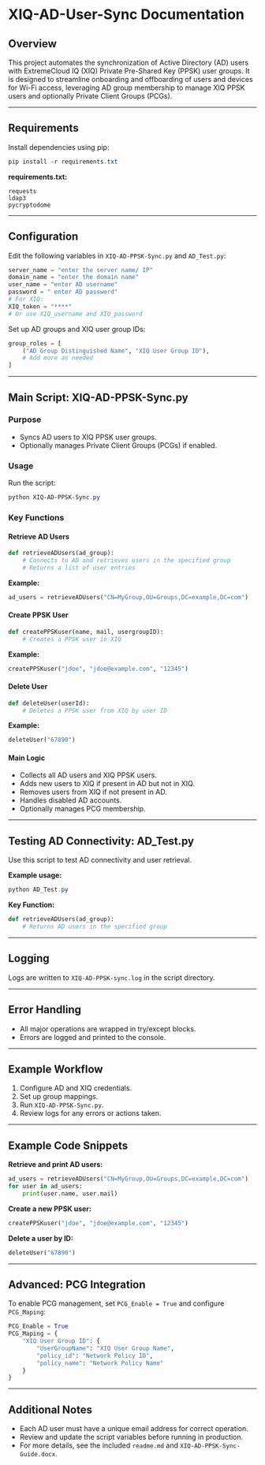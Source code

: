 # XIQ-AD-User-Sync Documentation

## Overview

This project automates the synchronization of Active Directory (AD) users with ExtremeCloud IQ (XIQ) Private Pre-Shared Key (PPSK) user groups. It is designed to streamline onboarding and offboarding of users and devices for Wi-Fi access, leveraging AD group membership to manage XIQ PPSK users and optionally Private Client Groups (PCGs).

---

## Requirements

Install dependencies using pip:

```powershell
pip install -r requirements.txt
```

**requirements.txt:**
```
requests
ldap3
pycryptodome
```

---

## Configuration

Edit the following variables in `XIQ-AD-PPSK-Sync.py` and `AD_Test.py`:

```python
server_name = "enter the server name/ IP"
domain_name = "enter the domain name"
user_name = "enter AD username"
password = " enter AD password"
# For XIQ:
XIQ_token = "****"
# Or use XIQ_username and XIQ_password
```

Set up AD groups and XIQ user group IDs:

```python
group_roles = [
    ("AD Group Distinguished Name", "XIQ User Group ID"),
    # Add more as needed
]
```

---

## Main Script: XIQ-AD-PPSK-Sync.py

### Purpose
- Syncs AD users to XIQ PPSK user groups.
- Optionally manages Private Client Groups (PCGs) if enabled.

### Usage

Run the script:

```powershell
python XIQ-AD-PPSK-Sync.py
```

### Key Functions

#### Retrieve AD Users

```python
def retrieveADUsers(ad_group):
    # Connects to AD and retrieves users in the specified group
    # Returns a list of user entries
```

**Example:**
```python
ad_users = retrieveADUsers("CN=MyGroup,OU=Groups,DC=example,DC=com")
```

#### Create PPSK User

```python
def createPPSKuser(name, mail, usergroupID):
    # Creates a PPSK user in XIQ
```

**Example:**
```python
createPPSKuser("jdoe", "jdoe@example.com", "12345")
```

#### Delete User

```python
def deleteUser(userId):
    # Deletes a PPSK user from XIQ by user ID
```

**Example:**
```python
deleteUser("67890")
```

#### Main Logic
- Collects all AD users and XIQ PPSK users.
- Adds new users to XIQ if present in AD but not in XIQ.
- Removes users from XIQ if not present in AD.
- Handles disabled AD accounts.
- Optionally manages PCG membership.

---

## Testing AD Connectivity: AD_Test.py

Use this script to test AD connectivity and user retrieval.

**Example usage:**

```powershell
python AD_Test.py
```

**Key Function:**

```python
def retrieveADUsers(ad_group):
    # Returns AD users in the specified group
```

---

## Logging

Logs are written to `XIQ-AD-PPSK-sync.log` in the script directory.

---

## Error Handling

- All major operations are wrapped in try/except blocks.
- Errors are logged and printed to the console.

---

## Example Workflow

1. Configure AD and XIQ credentials.
2. Set up group mappings.
3. Run `XIQ-AD-PPSK-Sync.py`.
4. Review logs for any errors or actions taken.

---

## Example Code Snippets

**Retrieve and print AD users:**

```python
ad_users = retrieveADUsers("CN=MyGroup,OU=Groups,DC=example,DC=com")
for user in ad_users:
    print(user.name, user.mail)
```

**Create a new PPSK user:**

```python
createPPSKuser("jdoe", "jdoe@example.com", "12345")
```

**Delete a user by ID:**

```python
deleteUser("67890")
```

---

## Advanced: PCG Integration

To enable PCG management, set `PCG_Enable = True` and configure `PCG_Maping`:

```python
PCG_Enable = True
PCG_Maping = {
    "XIQ User Group ID": {
        "UserGroupName": "XIQ User Group Name",
        "policy_id": "Network Policy ID",
        "policy_name": "Network Policy Name"
    }
}
```

---

## Additional Notes
- Each AD user must have a unique email address for correct operation.
- Review and update the script variables before running in production.
- For more details, see the included `readme.md` and `XIQ-AD-PPSK-Sync-Guide.docx`.
